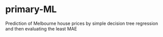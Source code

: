 # primary-ML
Prediction of Melbourne house prices by simple decision tree regression and then evaluating the least MAE
